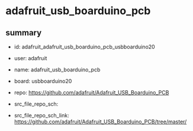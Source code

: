 # adafruit_usb_boarduino_pcb
 
## summary 
* id: adafruit_adafruit_usb_boarduino_pcb_usbboarduino20
* user: adafruit
* name: adafruit_usb_boarduino_pcb
* board: usbboarduino20
* repo: https://github.com/adafruit/Adafruit_USB_Boarduino_PCB



* src_file_repo_sch: 
* src_file_repo_sch_link: https://github.com/adafruit/Adafruit_USB_Boarduino_PCB/tree/master/




